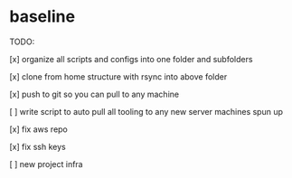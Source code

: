 # baseline

TODO:

[x] organize all scripts and configs into one folder and subfolders

[x] clone from home structure with rsync into above folder

[x] push to git so you can pull to any machine

[ ] write script to auto pull all tooling to any new server machines spun up

[x] fix aws repo

[x] fix ssh keys

[ ] new project infra
